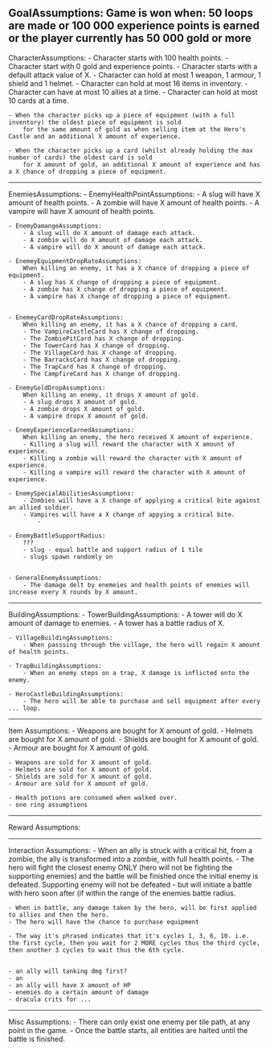 
GoalAssumptions:
	Game is won when:
		50 loops are made 
		or 100 000 experience points is earned
		or the player currently has 50 000 gold or more
-----------------------------------------------------------------------------------------------------------------------------------
CharacterAssumptions:
	- Character starts with 100 health points.
	- Character start with 0 gold and experience points.
	- Character starts with a default attack value of X.
	- Character can hold at most 1 weapon, 1 armour, 1 shield and 1 helmet.
	- Character can hold at most 16 items in inventory.
	- Character can have at most 10 allies at a time.
	- Character can hold at most 10 cards at a time.

	- When the character picks up a piece of equipment (with a full inventory) the oldest piece of equipment is sold
		for the same amount of gold as when selling item at the Hero's Castle and an additional X amount of experience.

	- When the character picks up a card (whilst already holding the max number of cards) the oldest card is sold
		for X amount of gold, an additional X amount of experience and has a X chance of dropping a piece of equipment.

-----------------------------------------------------------------------------------------------------------------------------------
EnemiesAssumptions:
	- EnemyHealthPointAssumptions:
		- A slug will have X amount of health points.
		- A zombie will have X amount of health points.
		- A vampire will have X amount of health points.

	- EnemyDamangeAssumptions:
		- A slug will do X amount of damage each attack.
		- A zombie will do X amount of damage each attack.
		- A vampire will do X amount of damage each attack.

	- EnemeyEquipmentDropRateAssumptions:
		When killing an enemy, it has a X chance of dropping a piece of equipment.	
		- A slug has X change of dropping a piece of equipment.
		- A zombie has X change of dropping a piece of equipment.
		- A vampire has X change of dropping a piece of equipment.


	- EnemeyCardDropRateAssumptions:
		When killing an enemy, it has a X chance of dropping a card.
		- The VampireCastleCard has X change of dropping.
		- The ZombiePitCard has X change of dropping.
		- The TowerCard has X change of dropping.
		- The VillageCard has X change of dropping.
		- The BarracksCard has X change of dropping.
		- The TrapCard has X change of dropping.
		- The CampfireCard has X change of dropping.

	- EnemyGoldDropAssumptions:
		When killing an enemy, it drops X amount of gold.	
		- A slug drops X amount of gold.
		- A zombie drops X amount of gold.
		- A vampire dropx X amount of gold.

	- EnemyExperienceEarnedAssumptions:
		When killing an enemy, the hero received X amount of experience.	
		- Killing a slug will reward the character with X amount of experience.
		- Killing a zombie will reward the character with X amount of experience.
		- Killing a vampire will reward the character with X amount of experience.

	- EnemySpecialAbilitiesAssumptions:
		- Zombies will have a X change of applying a critical bite against an allied soldier.
		- Vampires will have a X change of appying a critical bite.
			- 
	
	- EnemyBattleSupportRadius:
		???
		- slug - equal battle and support radius of 1 tile
		- slugs spawn randomly on 


	- GeneralEnemyAssumptions:
		- The damage delt by enemeies and health points of enemies will increase every X rounds by X amount.

-----------------------------------------------------------------------------------------------------------------------------------
BuildingAssumptions:
	- TowerBuildingAssumptions:
		- A tower will do X amount of damage to enemies.
		- A tower has a battle radius of X.
	
	- VillageBuildingAssumptions:
		- When passsing through the village, the hero will regain X amount of health points.

	- TrapBuildingAssumptions:
		- When an enemy steps on a trap, X damage is inflicted onto the enemy.

	- HeroCastleBuildingAssumptions:
		- The hero will be able to purchase and sell equipment after every ... loop.

-----------------------------------------------------------------------------------------------------------------------------------
Item Assumptions:
	- Weapons are bought for X amount of gold.
	- Helmets are bought for X amount of gold.
	- Shields are bought for X amount of gold.
	- Armour are bought for X amount of gold.

	- Weapons are sold for X amount of gold.
	- Helmets are sold for X amount of gold.
	- Shields are sold for X amount of gold.
	- Armour are sold for X amount of gold.

	- Health potions are consumed when walked over.
	- one ring assumptions
-----------------------------------------------------------------------------------------------------------------------------------
Reward Assumptions:






-----------------------------------------------------------------------------------------------------------------------------------
Interaction Assumptions:
	- When an ally is struck with a critical hit, from a zombie, the ally is transformed into a zombie, with full health points.
	- The hero will fight the closest enemy ONLY (hero will not be fighting the supporting enemies) and the battle will be finished once the initial enemy is defeated.
		Supporting enemy will not be defeated - but will initiate a battle with hero soon after (if within the range of the enemies battle radius.

	- When in battle, any damage taken by the hero, will be first applied to allies and then the hero.
	- The hero will have the chance to purchase equipment

	- The way it's phrased indicates that it's cycles 1, 3, 6, 10. i.e. the first cycle, then you wait for 2 MORE cycles thus the third cycle, then another 3 cycles to wait thus the 6th cycle.


	- an ally will tanking dmg first?
	- an 
	- an ally will have X amount of HP 
	- enemies do a certain amount of damage
	- dracula crits for ...

-----------------------------------------------------------------------------------------------------------------------------------
Misc Assumptions:
	- There can only exist one enemy per tile path, at any point in the game.
	- Once the battle starts, all entities are halted until the battle is finished.

